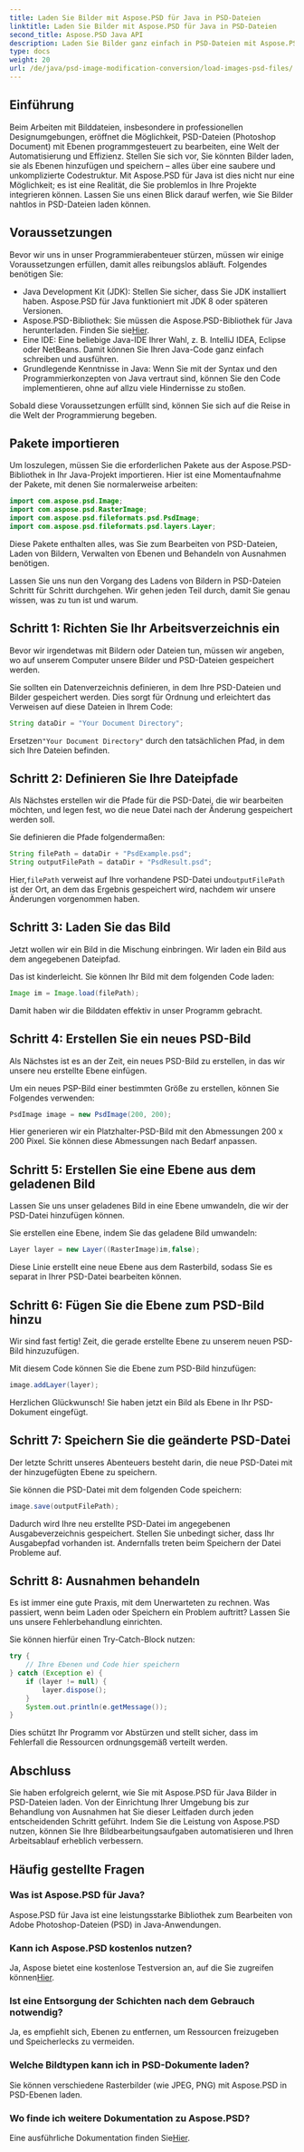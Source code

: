 ```yaml
---
title: Laden Sie Bilder mit Aspose.PSD für Java in PSD-Dateien
linktitle: Laden Sie Bilder mit Aspose.PSD für Java in PSD-Dateien
second_title: Aspose.PSD Java API
description: Laden Sie Bilder ganz einfach in PSD-Dateien mit Aspose.PSD für Java. Folgen Sie dieser Schritt-für-Schritt-Anleitung, um Ihre Bildbearbeitungsaufgaben effektiv zu automatisieren.
type: docs
weight: 20
url: /de/java/psd-image-modification-conversion/load-images-psd-files/
---
```

## Einführung

Beim Arbeiten mit Bilddateien, insbesondere in professionellen Designumgebungen, eröffnet die Möglichkeit, PSD-Dateien (Photoshop Document) mit Ebenen programmgesteuert zu bearbeiten, eine Welt der Automatisierung und Effizienz. Stellen Sie sich vor, Sie könnten Bilder laden, sie als Ebenen hinzufügen und speichern – alles über eine saubere und unkomplizierte Codestruktur. Mit Aspose.PSD für Java ist dies nicht nur eine Möglichkeit; es ist eine Realität, die Sie problemlos in Ihre Projekte integrieren können. Lassen Sie uns einen Blick darauf werfen, wie Sie Bilder nahtlos in PSD-Dateien laden können.

## Voraussetzungen

Bevor wir uns in unser Programmierabenteuer stürzen, müssen wir einige Voraussetzungen erfüllen, damit alles reibungslos abläuft. Folgendes benötigen Sie:

- Java Development Kit (JDK): Stellen Sie sicher, dass Sie JDK installiert haben. Aspose.PSD für Java funktioniert mit JDK 8 oder späteren Versionen.
-  Aspose.PSD-Bibliothek: Sie müssen die Aspose.PSD-Bibliothek für Java herunterladen. Finden Sie sie[Hier](https://releases.aspose.com/psd/java/).
- Eine IDE: Eine beliebige Java-IDE Ihrer Wahl, z. B. IntelliJ IDEA, Eclipse oder NetBeans. Damit können Sie Ihren Java-Code ganz einfach schreiben und ausführen.
- Grundlegende Kenntnisse in Java: Wenn Sie mit der Syntax und den Programmierkonzepten von Java vertraut sind, können Sie den Code implementieren, ohne auf allzu viele Hindernisse zu stoßen.

Sobald diese Voraussetzungen erfüllt sind, können Sie sich auf die Reise in die Welt der Programmierung begeben.

## Pakete importieren

Um loszulegen, müssen Sie die erforderlichen Pakete aus der Aspose.PSD-Bibliothek in Ihr Java-Projekt importieren. Hier ist eine Momentaufnahme der Pakete, mit denen Sie normalerweise arbeiten:

```java
import com.aspose.psd.Image;
import com.aspose.psd.RasterImage;
import com.aspose.psd.fileformats.psd.PsdImage;
import com.aspose.psd.fileformats.psd.layers.Layer;
```

Diese Pakete enthalten alles, was Sie zum Bearbeiten von PSD-Dateien, Laden von Bildern, Verwalten von Ebenen und Behandeln von Ausnahmen benötigen.

Lassen Sie uns nun den Vorgang des Ladens von Bildern in PSD-Dateien Schritt für Schritt durchgehen. Wir gehen jeden Teil durch, damit Sie genau wissen, was zu tun ist und warum.

## Schritt 1: Richten Sie Ihr Arbeitsverzeichnis ein

Bevor wir irgendetwas mit Bildern oder Dateien tun, müssen wir angeben, wo auf unserem Computer unsere Bilder und PSD-Dateien gespeichert werden.

Sie sollten ein Datenverzeichnis definieren, in dem Ihre PSD-Dateien und Bilder gespeichert werden. Dies sorgt für Ordnung und erleichtert das Verweisen auf diese Dateien in Ihrem Code:

```java
String dataDir = "Your Document Directory";
```

 Ersetzen`"Your Document Directory"` durch den tatsächlichen Pfad, in dem sich Ihre Dateien befinden. 

## Schritt 2: Definieren Sie Ihre Dateipfade

Als Nächstes erstellen wir die Pfade für die PSD-Datei, die wir bearbeiten möchten, und legen fest, wo die neue Datei nach der Änderung gespeichert werden soll.

Sie definieren die Pfade folgendermaßen:

```java
String filePath = dataDir + "PsdExample.psd";
String outputFilePath = dataDir + "PsdResult.psd";
```

 Hier,`filePath` verweist auf Ihre vorhandene PSD-Datei und`outputFilePath` ist der Ort, an dem das Ergebnis gespeichert wird, nachdem wir unsere Änderungen vorgenommen haben.

## Schritt 3: Laden Sie das Bild

Jetzt wollen wir ein Bild in die Mischung einbringen. Wir laden ein Bild aus dem angegebenen Dateipfad.

Das ist kinderleicht. Sie können Ihr Bild mit dem folgenden Code laden:

```java
Image im = Image.load(filePath);
```

Damit haben wir die Bilddaten effektiv in unser Programm gebracht. 

## Schritt 4: Erstellen Sie ein neues PSD-Bild

Als Nächstes ist es an der Zeit, ein neues PSD-Bild zu erstellen, in das wir unsere neu erstellte Ebene einfügen.

Um ein neues PSP-Bild einer bestimmten Größe zu erstellen, können Sie Folgendes verwenden:

```java
PsdImage image = new PsdImage(200, 200);
```

Hier generieren wir ein Platzhalter-PSD-Bild mit den Abmessungen 200 x 200 Pixel. Sie können diese Abmessungen nach Bedarf anpassen.

## Schritt 5: Erstellen Sie eine Ebene aus dem geladenen Bild

Lassen Sie uns unser geladenes Bild in eine Ebene umwandeln, die wir der PSD-Datei hinzufügen können.

Sie erstellen eine Ebene, indem Sie das geladene Bild umwandeln:

```java
Layer layer = new Layer((RasterImage)im,false);
```

Diese Linie erstellt eine neue Ebene aus dem Rasterbild, sodass Sie es separat in Ihrer PSD-Datei bearbeiten können.

## Schritt 6: Fügen Sie die Ebene zum PSD-Bild hinzu

Wir sind fast fertig! Zeit, die gerade erstellte Ebene zu unserem neuen PSD-Bild hinzuzufügen.

Mit diesem Code können Sie die Ebene zum PSD-Bild hinzufügen:

```java
image.addLayer(layer);
```

Herzlichen Glückwunsch! Sie haben jetzt ein Bild als Ebene in Ihr PSD-Dokument eingefügt.

## Schritt 7: Speichern Sie die geänderte PSD-Datei

Der letzte Schritt unseres Abenteuers besteht darin, die neue PSD-Datei mit der hinzugefügten Ebene zu speichern.

Sie können die PSD-Datei mit dem folgenden Code speichern:

```java
image.save(outputFilePath);
```

Dadurch wird Ihre neu erstellte PSD-Datei im angegebenen Ausgabeverzeichnis gespeichert. Stellen Sie unbedingt sicher, dass Ihr Ausgabepfad vorhanden ist. Andernfalls treten beim Speichern der Datei Probleme auf.

## Schritt 8: Ausnahmen behandeln

Es ist immer eine gute Praxis, mit dem Unerwarteten zu rechnen. Was passiert, wenn beim Laden oder Speichern ein Problem auftritt? Lassen Sie uns unsere Fehlerbehandlung einrichten.

Sie können hierfür einen Try-Catch-Block nutzen:

```java
try {
    // Ihre Ebenen und Code hier speichern
} catch (Exception e) {
    if (layer != null) {
        layer.dispose();
    }
    System.out.println(e.getMessage());
}
```

Dies schützt Ihr Programm vor Abstürzen und stellt sicher, dass im Fehlerfall die Ressourcen ordnungsgemäß verteilt werden.

## Abschluss

Sie haben erfolgreich gelernt, wie Sie mit Aspose.PSD für Java Bilder in PSD-Dateien laden. Von der Einrichtung Ihrer Umgebung bis zur Behandlung von Ausnahmen hat Sie dieser Leitfaden durch jeden entscheidenden Schritt geführt. Indem Sie die Leistung von Aspose.PSD nutzen, können Sie Ihre Bildbearbeitungsaufgaben automatisieren und Ihren Arbeitsablauf erheblich verbessern.


## Häufig gestellte Fragen

### Was ist Aspose.PSD für Java?

Aspose.PSD für Java ist eine leistungsstarke Bibliothek zum Bearbeiten von Adobe Photoshop-Dateien (PSD) in Java-Anwendungen.

### Kann ich Aspose.PSD kostenlos nutzen?

 Ja, Aspose bietet eine kostenlose Testversion an, auf die Sie zugreifen können[Hier](https://releases.aspose.com/).

### Ist eine Entsorgung der Schichten nach dem Gebrauch notwendig?

Ja, es empfiehlt sich, Ebenen zu entfernen, um Ressourcen freizugeben und Speicherlecks zu vermeiden.

### Welche Bildtypen kann ich in PSD-Dokumente laden?

Sie können verschiedene Rasterbilder (wie JPEG, PNG) mit Aspose.PSD in PSD-Ebenen laden.

### Wo finde ich weitere Dokumentation zu Aspose.PSD?

 Eine ausführliche Dokumentation finden Sie[Hier](https://reference.aspose.com/psd/java/).